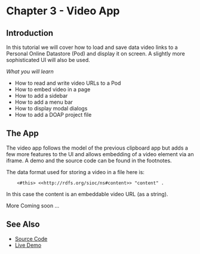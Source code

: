 # Chapter 3 - Video App

## Introduction

In this tutorial we will cover how to load and save data video links to a Personal Online Datastore (Pod) and display it on screen.  A slightly more sophisticated UI will also be used.

*What you will learn*

* How to read and write video URLs to a Pod
* How to embed video in a page
* How to add a sidebar
* How to add a menu bar
* How to display modal dialogs
* How to add a DOAP project file


## The App

The video app follows the model of the previous clipboard app but adds a few more features to the UI and allows embedding of a video element via an iframe.  A demo and the source code can be found in the footnotes.

The data format used for storing a video in a file here is:

```
    <#this> <<http://rdfs.org/sioc/ns#content>> "content" .
```

In this case the content is an embeddable video URL (as a string).  

More Coming soon ...

## See Also

* [Source Code](https://github.com/melvincarvalho/video)
* [Live Demo](http://melvincarvalho.github.io/video/)

